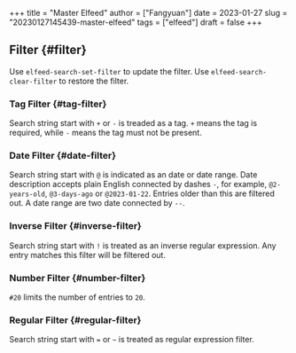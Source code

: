 +++
title = "Master Elfeed"
author = ["Fangyuan"]
date = 2023-01-27
slug = "20230127145439-master-elfeed"
tags = ["elfeed"]
draft = false
+++

## Filter {#filter}

Use `elfeed-search-set-filter` to update the filter. Use `elfeed-search-clear-filter` to restore the filter.


### Tag Filter {#tag-filter}

Search string start with `+` or `-` is treaded as a tag. `+` means the tag is required, while `-` means the tag must not be present.


### Date Filter {#date-filter}

Search string start with `@` is indicated as an date or date range. Date description accepts plain English connected by dashes `-`, for example, `@2-years-old`, `@3-days-ago` or `@2023-01-22`. Entries older than this are filtered out. A date range are two date connected by `--`.


### Inverse Filter {#inverse-filter}

Search string start with `!` is treated as an inverse regular expression. Any entry matches this filter will be filtered out.


### Number Filter {#number-filter}

`#20` limits the number of entries to `20`.


### Regular Filter {#regular-filter}

Search string start with `=` or `~` is treated as regular expression filter.
